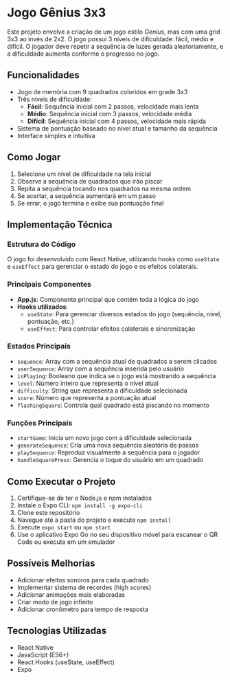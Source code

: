 # Jogo Gênius 3x3

Este projeto envolve a criação de um jogo estilo *Genius*, mas com uma grid 3x3 ao invés de 2x2. O jogo possui 3 níveis de dificuldade: fácil, médio e difícil. O jogador deve repetir a sequência de luzes gerada aleatoriamente, e a dificuldade aumenta conforme o progresso no jogo.

## Funcionalidades

- Jogo de memória com 9 quadrados coloridos em grade 3x3
- Três níveis de dificuldade:
  - **Fácil**: Sequência inicial com 2 passos, velocidade mais lenta
  - **Médio**: Sequência inicial com 3 passos, velocidade média
  - **Difícil**: Sequência inicial com 4 passos, velocidade mais rápida
- Sistema de pontuação baseado no nível atual e tamanho da sequência
- Interface simples e intuitiva

## Como Jogar

1. Selecione um nível de dificuldade na tela inicial
2. Observe a sequência de quadrados que irão piscar
3. Repita a sequência tocando nos quadrados na mesma ordem
4. Se acertar, a sequência aumentará em um passo
5. Se errar, o jogo termina e exibe sua pontuação final

## Implementação Técnica

### Estrutura do Código

O jogo foi desenvolvido com React Native, utilizando hooks como `useState` e `useEffect` para gerenciar o estado do jogo e os efeitos colaterais.

### Principais Componentes

- **App.js**: Componente principal que contém toda a lógica do jogo
- **Hooks utilizados**:
  - `useState`: Para gerenciar diversos estados do jogo (sequência, nível, pontuação, etc.)
  - `useEffect`: Para controlar efeitos colaterais e sincronização

### Estados Principais

- `sequence`: Array com a sequência atual de quadrados a serem clicados
- `userSequence`: Array com a sequência inserida pelo usuário
- `isPlaying`: Booleano que indica se o jogo está mostrando a sequência
- `level`: Número inteiro que representa o nível atual
- `difficulty`: String que representa a dificuldade selecionada
- `score`: Número que representa a pontuação atual
- `flashingSquare`: Controla qual quadrado está piscando no momento

### Funções Principais

- `startGame`: Inicia um novo jogo com a dificuldade selecionada
- `generateSequence`: Cria uma nova sequência aleatória de passos
- `playSequence`: Reproduz visualmente a sequência para o jogador
- `handleSquarePress`: Gerencia o toque do usuário em um quadrado

## Como Executar o Projeto

1. Certifique-se de ter o Node.js e npm instalados
2. Instale o Expo CLI: `npm install -g expo-cli`
3. Clone este repositório
4. Navegue até a pasta do projeto e execute `npm install`
5. Execute `expo start` ou `npm start`
6. Use o aplicativo Expo Go no seu dispositivo móvel para escanear o QR Code ou execute em um emulador

## Possíveis Melhorias

- Adicionar efeitos sonoros para cada quadrado
- Implementar sistema de recordes (high scores)
- Adicionar animações mais elaboradas
- Criar modo de jogo infinito
- Adicionar cronômetro para tempo de resposta

## Tecnologias Utilizadas

- React Native
- JavaScript (ES6+)
- React Hooks (useState, useEffect)
- Expo
